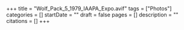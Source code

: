 +++
title = "Wolf_Pack_5_1979_IAAPA_Expo.avif"
tags = ["Photos"]
categories = []
startDate = ""
draft = false
pages = []
description = ""
citations = []
+++
